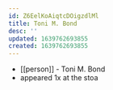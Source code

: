 ```yaml
---
id: Z6EelKoAiqtcDOigzdlMl
title: Toni M. Bond
desc: ''
updated: 1639762693855
created: 1639762693855
---
```



- [[person]] - Toni M. Bond
- appeared 1x at the stoa
